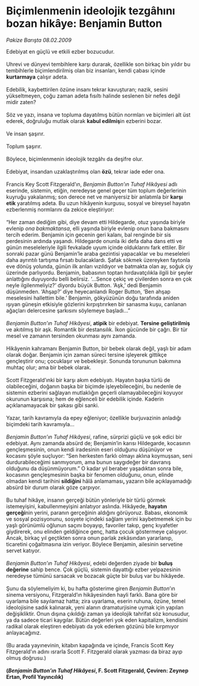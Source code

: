 # Biçimlenmenin ideolojik tezgâhını bozan hikâye: Benjamin Button

*Pakize Barışta 08.02.2009*

<div class="taraf_structure_2col_1zq">
<div class="margen_n">



 <p>Edebiyat en güçlü ve etkili ezber bozucudur. <br/><br/>Uhrevi ve dünyevi tembihlere karşı durarak, özellikle son birkaç bin yıldır bu tembihlerle biçimlendirilmiş olan biz insanları, kendi çabası içinde <b>kurtarmaya</b> çalışır adeta. <br/><br/>Edebilik, kaybettirilen özüne insanı tekrar kavuşturan; nazik, sesini yükseltmeyen, çoğu zaman adeta fısıltı halinde seslenen bir nefes değil midir zaten? <br/><br/>Söz ve yazı, insana ve topluma dayatılmış bütün normları ve biçimleri alt üst ederek, doğruluğu mutlak olarak <b>kabul edilmiş</b>in ezberini bozar. <br/><br/>Ve insan şaşırır. <br/><br/>Toplum şaşırır. <br/><br/>Böylece, biçimlenmenin ideolojik tezgâhı da deşifre olur. <br/><br/>Edebiyat, insandan uzaklaştırılmış olan <b>özü</b>, tekrar iade eder ona. <br/><br/>Francis Key Scott Fitzgerald’ın, <i>Benjamin Button’ın Tuhaf Hikâyesi</i> adlı eserinde, sistemin, etiğin, neredeyse genel geçer tüm toplum değerlerinin kuyruğu yakalanmış; son derece net ve maniyersiz bir anlatımla bir <b>karşı etik</b> yaratılmış adeta. Bu uzun hikâyenin kurgusu, sosyal ve bireysel hayatın ezberlenmiş normlarını da zekice eleştiriyor: <br/><br/>“Her zaman dediğim gibi, diye devam etti Hildegarde, otuz yaşında biriyle evlenip <i>ona bakmaktansa</i>, elli yaşında biriyle evlenip onun bana bakmasını tercih ederim. Benjamin için gecenin geri kalanı, bal renginde bir sis perdesinin ardında yaşandı. Hildegarde onunla iki defa daha dans etti ve günün meseleleriyle ilgili fevkalade uyum içinde olduklarını fark ettiler. Bir sonraki pazar günü Benjamin’le araba gezintisi yapacaklar ve bu meseleleri daha ayrıntılı tartışma fırsatı bulacaklardı. Şafak sökmek üzereyken faytonla eve dönüş yolunda, günün ilk arıları vızıldıyor ve batmakta olan ay, soğuk çiy üzerinde parlıyordu. Benjamin, babasının toptan hırdavatçılıkla ilgili bir şeyler anlattığını duyuyordu belli belirsiz. ‘...Sence çekiç ve çivilerden sonra en çok neyle ilgilenmeliyiz?’ diyordu büyük Button. ‘Aşk,’<i> </i>dedi Benjamin düşünmeden. ‘Ahşap?’ diye heyecanlandı Roger Button, ‘Ben ahşap meselesini hallettim bile.’ Benjamin, gökyüzünün doğu tarafında aniden ışıyan güneşin etkisiyle gözlerini kırpıştırırken bir sarıasma kuşu, canlanan ağaçları delercesine şarkısını söylemeye başladı...”<i> <br/><br/>Benjamin Button’ın Tuhaf Hikâyesi</i>, <b>atipik</b> bir edebiyat. <b>Tersine geliştirilmiş</b> ve akıtılmış bir aşk. Romantik bir destansılık. İkon gücünde bir çağrı. Bir tür mesel ve zamanın tersinden okunması aynı zamanda. <br/><br/>Hikâyenin kahramanı Benjamin Button, bir bebek olarak değil, yaşlı bir adam olarak doğar. Benjamin için zaman süreci tersine işleyerek gittikçe gençleştirir onu; çocuklaşır ve bebekleşir. Sonunda torununun bakımına muhtaç olur; ama bir bebek olarak. <br/><br/>Scott Fitzgerald’ınki bir karşı akım edebiyatı. Hayatın başka türlü de olabileceğini, doğanın başka bir biçimde işleyebileceğini, bu nedenle de sistemin ezberini sağlayan mutlaklığın geçerli olamayabileceğini koyuyor okurunun karşısına; hem de eğlenceli bir edebilik içinde. Kaderin açıklanamayacak bir şakası gibi sanki. <br/><br/>Yazar, tarih kavramıyla da epey eğleniyor; özellikle burjuvazinin anladığı biçimdeki tarih kavramıyla...<i> <br/><br/>Benjamin Button’ın Tuhaf Hikâyesi</i>, rafine, sürprizi güçlü ve şok edici bir edebiyat. Aynı zamanda absürd de; Benjamin’in karısı Hildegarde, kocasının gençleşmesinin, onun kendi iradesinin eseri olduğunu düşünüyor ve kocasını şöyle suçluyor: “Sen herkesten farklı olmayı aklına koymuşsan, seni durdurabileceğimi sanmıyorum, ama bunun saygıdeğer bir davranış olduğunu da düşünmüyorum.” O kadar yıl beraber yaşadıktan sonra bile, kocasının gençleşmesinin başka bir fenomen olduğunu, onun, elinde olmadan kendi tarihini <b>sildiğini</b> hâlâ anlamaması<b>, </b>yazarın bile açıklayamadığı absürd bir durum olarak göze çarpıyor. <br/><br/>Bu tuhaf hikâye, insanın gerçeği bütün yönleriyle bir türlü görmek istemeyişini, kabullenmeyişini anlatıyor aslında. Hikâyede, <b>hayatın gerçeği</b>nin yerini, paranın gerçeğinin aldığını görüyoruz. Babası, ekonomik ve sosyal pozisyonunu, sosyete içindeki sağlam yerini kaybetmemek için bu yaşlı görünümlü oğlunun saçını boyayıp, favoriler takıp, genç kıyafetler giydirerek, onu elinden geldiğince genç, hatta çocuk göstermeye çalışıyor. Ancak, birkaç yıl geçtikten sonra onun parlak zekâsından yararlanıp, ticaretini çoğaltmasına izin veriyor. Böylece Benjamin, ailesinin servetine servet katıyor.<i> <br/><br/>Benjamin Button’ın Tuhaf Hikâyesi</i>, edebi değerden ziyade bir <b>buluş değerine</b> sahip bence. Çok güçlü, sistemin dayattığı ezber yelpazesinin neredeyse tümünü sarsacak ve bozacak güçte bir buluş var bu hikâyede. <br/><br/>Şunu da söylemeliyim ki, bu hafta gösterime giren <i>Benjamin Button</i>’ın sinema versiyonu, Fitzgerald’ın hikâyesinden hayli farklı. Bana göre bir uyarlama bile sayılamaz hatta; zira uyarlama, eserin ruhuna, özüne, temel ideolojisine sadık kalınarak, yeni alanın dramaturjisine uymak için yapılan değişikliktir. Onun dışına çıkıldığı zaman ya ideolojik tahrifat söz konusudur, ya da sadece ticari kaygılar. Bütün değerleri yok eden kapitalizm, kendisini radikal olarak eleştiren edebiyatı da yok ederken gözünü bile kırpmıyor anlayacağınız. <br/><br/>(Bu arada yayınevinin, kitabın kapağında ve içinde, Francis Scott Key Fitzgerald’ın adını ısrarla Scott F. Fitzgerald olarak yazması da biraz ayıp olmuş doğrusu.) <b><br/><br/>(<i>Benjamin Button’ın Tuhaf Hikâyesi</i>, F. Scott Fitzgerald, Çeviren: Zeynep Ertan, Profil Yayıncılık)</b></p>

<br/>


<div id="taraf_not">
</div>

</div>


</div>
